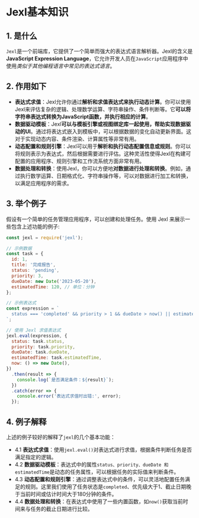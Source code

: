 # Jexl基本知识

## 1. 是什么
`Jexl`是一个前端库，它提供了一个简单而强大的表达式语言解析器。Jexl的含义是**JavaScript Expression Language**，它允许开发人员在`JavaScript`应用程序中使用*类似于其他编程语言中常见的表达式语言*。

## 2. 作用如下
- **表达式求值**：Jexl允许你通过**解析和求值表达式来执行动态计算**。你可以使用Jexl来评估复杂的逻辑、处理数学运算、字符串操作、条件判断等。它**可以将字符串表达式转换为JavaScript函数，并执行相应的计算**。
- **数据驱动模板**：Jexl**可以与模板引擎或视图绑定库一起使用，帮助实现数据驱动的UI**。通过将表达式嵌入到模板中，可以根据数据的变化自动更新界面。这对于实现动态内容、条件渲染、计算属性等非常有用。
- **动态配置和规则引擎**：Jexl可以用于**解析和执行动态配置信息或规则**。你可以将规则表示为表达式，然后根据需要进行评估。这种灵活性使得Jexl在构建可配置的应用程序、规则引擎和工作流系统方面非常有用。
- **数据处理和转换**：使用Jexl，你可以方便地**对数据进行处理和转换**。例如，通过执行数学运算、日期格式化、字符串操作等，可以对数据进行加工和转换，以满足应用程序的需求。

## 3. 举个例子
假设有一个简单的任务管理应用程序，可以创建和处理任务。使用 Jexl 来展示一些包含上述功能的例子:

```js
const jexl = require('jexl');

// 示例数据
const task = {
  id: 1,
  title: '完成报告',
  status: 'pending',
  priority: 3,
  dueDate: new Date('2023-05-20'),
  estimatedTime: 120, // 单位：分钟
};

// 示例表达式
const expression = `
  status === 'completed' && priority > 1 && dueDate > now() || estimatedTime > 180
`;

// 使用 Jexl 求值表达式
jexl.eval(expression, {
  status: task.status,
  priority: task.priority,
  dueDate: task.dueDate,
  estimatedTime: task.estimatedTime,
  now: () => new Date(),
})
  .then(result => {
    console.log(`是否满足条件：${result}`);
  })
  .catch(error => {
    console.error('表达式求值时出错:', error);
  });
```

## 4. 例子解释
上述的例子较好的解释了`jexl`的几个基本功能：
- 4.1 **表达式求值**：使用`jexl.eval()`对表达式进行求值，根据条件判断任务是否满足指定的逻辑。
- 4.2 **数据驱动模板**：表达式中的属性`status、priority、dueDate 和 estimatedTime`是动态的任务属性，可以根据任务的实际值来判断条件。
- 4.3 **动态配置和规则引擎**：通过调整表达式中的条件，可以灵活地配置任务满足的规则。这里我们使用了任务状态是`completed`、优先级大于1、截止日期晚于当前时间或估计时间大于180分钟的条件。
- 4.4 **数据处理和转换**：在表达式中使用了一些内置函数，如`now()`获取当前时间来与任务的截止日期进行比较。